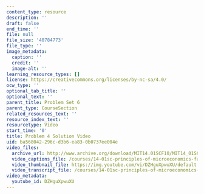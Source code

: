 ```yaml
---
content_type: resource
description: ''
draft: false
end_time: ''
file: null
file_size: '40784773'
file_type: ''
image_metadata:
  caption: ''
  credit: ''
  image-alt: ''
learning_resource_types: []
license: https://creativecommons.org/licenses/by-nc-sa/4.0/
ocw_type: ''
optional_tab_title: ''
optional_text: ''
parent_title: Problem Set 6
parent_type: CourseSection
related_resources_text: ''
resource_index_text: ''
resourcetype: Video
start_time: '0'
title: Problem 4 Solution Video
uid: ba568042-296c-d3b6-ea83-0b0737ee004e
video_files:
  archive_url: http://www.archive.org/download/MIT14.01SCF10/MIT14_01SCF10_problem_6-4_300k.mp4
  video_captions_file: /courses/14-01sc-principles-of-microeconomics-fall-2011/1bb054b5471e5d78bbac89686a345388_DZHguXpwuXU.vtt
  video_thumbnail_file: https://img.youtube.com/vi/DZHguXpwuXU/default.jpg
  video_transcript_file: /courses/14-01sc-principles-of-microeconomics-fall-2011/be18790242d533664580186f41d5e49c_DZHguXpwuXU.pdf
video_metadata:
  youtube_id: DZHguXpwuXU
---
```

